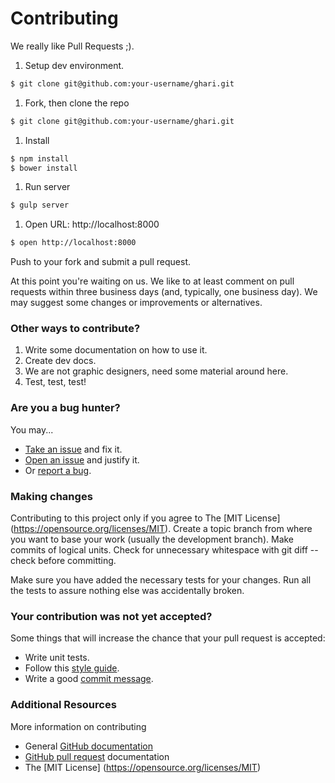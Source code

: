 Contributing
============

We really like Pull Requests ;).

1. Setup dev environment.
```sh
$ git clone git@github.com:your-username/ghari.git
```
1. Fork, then clone the repo
```sh
$ git clone git@github.com:your-username/ghari.git
```
1. Install
```sh
$ npm install
$ bower install
```
1. Run server
```sh
$ gulp server
```
1. Open URL: http://localhost:8000
```sh
$ open http://localhost:8000
```

Push to your fork and submit a pull request.

At this point you're waiting on us. We like to at least comment on pull requests within three business days (and, typically, one business day).
We may suggest some changes or improvements or alternatives.

### Other ways to contribute?

1. Write some documentation on how to use it.
1. Create dev docs.
1. We are not graphic designers, need some material around here.
1. Test, test, test!

### Are you a bug hunter?

You may...

* [Take an issue](https://github.com/gamesRum/ghari/issues) and fix it.
* [Open an issue](https://github.com/gamesRum/ghari/issues) and justify it.
* Or [report a bug](https://github.com/gamesRum/ghari/issues).

### Making changes

Contributing to this project only if you agree to The [MIT License] (https://opensource.org/licenses/MIT).
Create a topic branch from where you want to base your work (usually the development branch).
Make commits of logical units.
Check for unnecessary whitespace with git diff --check before committing.

Make sure you have added the necessary tests for your changes.
Run all the tests to assure nothing else was accidentally broken.

### Your contribution was not yet accepted?

Some things that will increase the chance that your pull request is accepted:

- Write unit tests.
- Follow this [style guide](https://github.com/thoughtbot/guides/tree/master/style).
- Write a good [commit message](http://tbaggery.com/2008/04/19/a-note-about-git-commit-messages.html).

### Additional Resources

More information on contributing

- General [GitHub documentation](http://help.github.com/)
- [GitHub pull request](http://help.github.com/send-pull-requests/) documentation
- The [MIT License] (https://opensource.org/licenses/MIT)